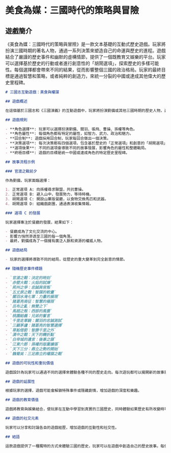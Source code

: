 # 美食為媒：三國時代的策略與冒險

## 遊戲簡介

《美食為媒：三國時代的策略與冒險》是一款文本基礎的互動式歷史遊戲。玩家將扮演三國時期的著名人物，通過一系列決策來塑造自己的命運與歷史的進程。遊戲結合了嚴謹的歷史事件和幽默的虛構情節，提供了一個既教育又娛樂的平台。玩家可以選擇基於歷史的行動或者進行創意性的「胡鬧選項」，探索歷史的多樣可能性。每個選擇都會帶來不同的結果，從而影響整個三國的政治格局。玩家的最終目標是通過智慧和策略，或者純粹的創造力，來統一分裂的中國或達成其他偉大的歷史里程碑。

```markdown
# 三國志互動遊戲：美食與權謀

## 遊戲概述

在這個基於三國志和《三國演義》的互動遊戲中，玩家將扮演劉備或其他三國時期的歷史人物，透過一系列決策來影響歷史的進程。遊戲結合了傳統的歷史事件和創意的胡鬧選項，讓玩家在娛樂中學習歷史，探索如果歷史有所不同的可能性。

## 遊戲規則

- **角色選擇**: 玩家可以選擇扮演劉備、關羽、張飛、曹操、孫權等角色。
- **角色屬性**: 每個角色都有特定的屬性，如智力、武力、政治和魅力。
- **回合制**: 遊戲採用回合制，玩家每回合做出一個決策。
- **決策選項**: 每次決策都有四個選項，包含基於歷史的「正常選項」和創意的「胡鬧選項」。
- **選項後果**: 不同的選項會導致不同的故事發展，影響角色的屬性和整體戰局。
- **終極目標**: 遊戲的目標是統一中國或達成角色的特定歷史里程碑。

## 故事流程示例

### 官渡之戰前夕

作為劉備，玩家面臨選擇：

1. 正常選項 A: 向孫權尋求聯盟，共抗曹操。
2. 正常選項 B: 避入山中，發展勢力，等待時機。
3. 胡鬧選項 C: 開設山寨版餐廳，以食物交換馬匹和武器。
4. 胡鬧選項 D: 組織戲劇團，通過表演收集情報。

### 選項 C 的發展

玩家選擇專注於餐廳的發展，結果如下：

- 餐廳成為了文化交流的中心。
- 影響力悄然滲透至三國的每一個角落。
- 最終，劉備成為了一個擁有廣泛人脈和資源的權威人物。

## 遊戲結局

- 玩家的選擇將導致不同的結局，從歷史的重大變革到完全創意的情節。

## 隨機歷史事件標題

- `官渡之戰：決定的時刻`
- `赤壁大戰：火焰的試煉`
- `荊州之爭：忠誠與背叛`
- `五丈原之戰：智謀的較量`
- `關羽水淹七軍：力量的展現`
- `諸葛亮南征：智慧的極限`
- `呂布之亂：無雙之下`
- `馬超之叛：西部的風雲`
- `桃園結義：兄弟的誓言`
- `千里走單騎：關羽的忠誠測試`
- `三顧茅廬：諸葛亮的智慧選擇`
- `草船借箭：智勝千里之外`
- `漢中之戰：天下的轉折點`
- `白帝城的遺言：後事之謀`
- `江東六郡：孫權的版圖擴張`
- `天下三分：鼎立之勢的開始`
- `魏蜀吳：三足鼎立的權謀之戰`

## 遊戲的可玩性和重玩價值

遊戲設計為玩家可以通過不同的選擇來體驗各種不同的歷史走向。每次遊玩都可以揭開新的故事層面，提供不同的遊戲體驗。

## 遊戲的延展性

根據玩家的選擇，遊戲可能會解鎖特殊事件或隱藏劇情，增加遊戲的深度和樂趣。

## 遊戲的教育價值

遊戲將教育與娛樂結合，使玩家在互動中學習到真實的三國歷史，同時體驗如果歷史有所改變時可能出現的有趣情節。

## 遊戲的社交元素

玩家可以分享和討論各自的遊戲經歷，增加遊戲的互動性和社交性。

## 結語

這款遊戲提供了一種獨特的方式來體驗三國的歷史，玩家可以在遊戲中創造自己的歷史故事。每個選擇都充滿了可能性，每個決策都重要，每次遊玩都是一次全新的歷史探索之旅。
```
